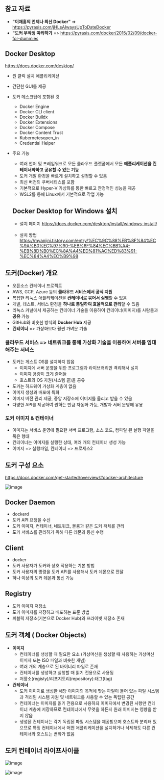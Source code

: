 ## 참고 자료 ##
- **"이재홍의 언제나 최신 Docker"** => https://pyrasis.com/jHLsAlwaysUpToDateDocker
- **"도커 무작정 따라하기** => https://pyrasis.com/docker/2015/02/09/docker-for-dummies



## Docker Desktop ##
https://docs.docker.com/desktop/
- 원 클릭 설치 애플리케이션
- 간단한 GUI를 제공
- 도커 데스크탑에 포함된 것
  - Docker Engine
  - Docker CLI client
  - Docker Buildx
  - Docker Extensions
  - Docker Compose
  - Docker Content Trust
  - Kubernetesopen_in
  - Credential Helper

- 주요 기능
  - 여러 언어 및 프레임워크로 모든 클라우드 플랫폼에서 모든 **애플리케이션을 컨테이너화하고 공유할 수 있는 기능**
  - 도커 개발 환경을 빠르게 설치하고 설정할 수 있음
  - 최신 버전의 쿠버네티스를 포함
  - 기본적으로 Hyper-V 가상화를 통한 빠르고 안정적인 성능을 제공
  - WSL2를 통해 Linux에서 기본적으로 작업 가능

  ## Docker Desktop for Windows 설치 ##
  - 설치 페이지
  https://docs.docker.com/desktop/install/windows-install/
  <br><br>
  - 설치 방법
  https://myanjini.tistory.com/entry/%EC%9C%88%EB%8F%84%EC%9A%B0%EC%97%90-%EB%8F%84%EC%BB%A4-%EB%8D%B0%EC%8A%A4%ED%81%AC%ED%83%91-%EC%84%A4%EC%B9%98


## 도커(Docker) 개요 ##
- 오픈소스 컨테이너 프로젝트
- AWS, GCP, Azure 등의 **클라우드 서비스에서 공식 지원**
- 복잡한 리눅스 애플리케이션을 **컨테이너로 묶어서 실행**할 수 있음
- 개발, 테스트, 서비스 환경을 **하나로 통일하여 효율적으로 관리**할 수 있음
- 리눅스 커널에서 제공하는 컨테이너 기술을 이용하여 컨테이너(이미지)를 사람들과 **공유** 가능
- GitHub와 비슷한 방식의 **Docker Hub** 제공
- **컨테이너** => 가상화보다 훨씬 가벼운 기술

### 클라우드 서비스 => 네트워크를 통해 가상화 기술을 이용하여 서버를 임대해주는 서비스 ###

- 도커는 게스트 OS를 설치하지 않음
  - 이미지에 서버 운영을 위한 프로그램과 라이브러리만 격리해서 설치
  - 이미지 용량이 크게 줄어듦
  - 호스트와 OS 자원(시스템 콜)을 공유
- 도커는 하드웨어 가상화 계층이 없음
- 이미지 생성과 배포에 특화
- 이미지 버전 관리 제공, 중앙 저장소에 이미지를 올리고 받을 수 있음
- 다양한 API를 제공하여 원하는 만큼 자동화 가능, 개발과 서버 운영에 유용

### 도커 이미지 & 컨테이너 ###
- 이미지는 서비스 운영에 필요한 서버 프로그램, 소스 코드, 컴파일 된 실행 파일을 묶은 형태
- 컨테이너는 이미지를 실행한 상태, 여러 개의 컨테이너 생성 가능
- 이미지 => 실행파일, 컨테이너 => 프로세스2

## 도커 구성 요소 ##
https://docs.docker.com/get-started/overview/#docker-architecture

![image](https://github.com/xodbs1123/Docker/assets/61976898/9baf18f2-a619-4793-8fe2-a3d64bb52104)


## Docker Daemon ##
-  dockerd
-  도커 API 요청을 수신
-  도커 이미지, 컨테이너, 네트워크, 볼륨과 같은 도커 객체를 관리
-  도커 서비스를 관리하기 위해 다른 데몬과 통신 수행

## Client ##
- docker
- 도커 사용자가 도커와 상호 작용하는 기본 방법
- 도커 사용자의 명령을 도커 API를 사용해서 도커 데몬으로 전달
- 하나 이상의 도커 데몬과 통신 가능

## Registry ##
- 도커 이미지 저장소
- 도커 이미지를 저장하고 배포하는 표준 방법
- 퍼블릭 저장소(기본으로 Docker Hub)와 프라이빗 저장소 존재

## 도커 객체 ( Docker Objects) ##
- **이미지**
  - 컨테이너를 생성할 때 필요한 요소 (가상머신을 생성할 때 사용하는 가상머신 이미지 또는 ISO 파일과 비슷한 개념)
  - 여러 개의 계층으로 된 바이너리 파일로 존재
  - 컨테이너를 생성하고 실행할 때 읽기 전용으로 사용됨
  - 저장소(registy)/리포지토리(repository):태그(tag)
- **컨테이너**
  - 도커 이미지로 생성한 해당 이미지의 목적에 맞는 파일이 들어 있는 파일 시스템과 격리된 시스템 자원 및 네트워크를 사용할 수 있는 독립된 공간
  - 컨테이너는 이미지를 읽기 전용으로 사용하되 이미지에서 변경된 사항만 컨테이너 계층에 저장하므로 컨테이너에서 무엇을 하든지 원래 이미지는 영향을 받지 않음
  - 생성된 컨테이너는 각기 독립된 파일 시스템을 제공받으며 호스트와 분리돼 있으므로 특정 컨테이너에서 어떤 애플리케이션을 설치하거나 삭제해도 다른 컨테이너와 호스트는 변화가 없음

## 도커 컨테이너 라이프사이클 ##
![image](https://github.com/xodbs1123/Docker/assets/61976898/5c70e061-582b-46ea-86ab-fb5ead86c700)

![image](https://github.com/xodbs1123/Docker/assets/61976898/67cec036-74f2-4c05-969c-91bb183e8e97)
